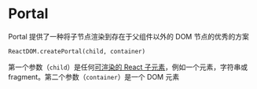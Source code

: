 # Portal

Portal 提供了一种将子节点渲染到存在于父组件以外的 DOM 节点的优秀的方案

```react
ReactDOM.createPortal(child, container)
```

第一个参数（`child`）是任何[可渲染的 React 子元素](https://zh-hans.reactjs.org/docs/react-component.html#render)，例如一个元素，字符串或 fragment。第二个参数（`container`）是一个 DOM 元素